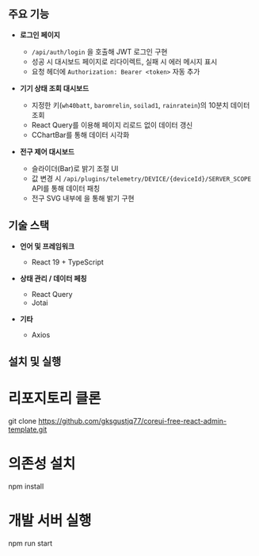 ## 주요 기능

- **로그인 페이지**

  - `/api/auth/login` 을 호출해 JWT 로그인 구현
  - 성공 시 대시보드 페이지로 리다이렉트, 실패 시 에러 메시지 표시
  - 요청 헤더에 `Authorization: Bearer <token>` 자동 추가

- **기기 상태 조회 대시보드**

  - 지정한 키(`wh40batt`, `baromrelin`, `soilad1`, `rainratein`)의 10분치 데이터 조회
  - React Query를 이용해 페이지 리로드 없이 데이터 갱신
  - CChartBar를 통해 데이터 시각화

- **전구 제어 대시보드**

  - 슬라이더(Bar)로 밝기 조절 UI
  - 값 변경 시 `/api/plugins/telemetry/DEVICE/{deviceId}/SERVER_SCOPE` API를 통해 데이터 패칭
  - 전구 SVG 내부에 <circle>을 통해 밝기 구현

## 기술 스택

- **언어 및 프레임워크**

  - React 19 + TypeScript

- **상태 관리 / 데이터 페칭**

  - React Query
  - Jotai

- **기타**

  - Axios

## 설치 및 실행

# 리포지토리 클론

git clone https://github.com/gksgustjq77/coreui-free-react-admin-template.git

# 의존성 설치

npm install

# 개발 서버 실행

npm run start
